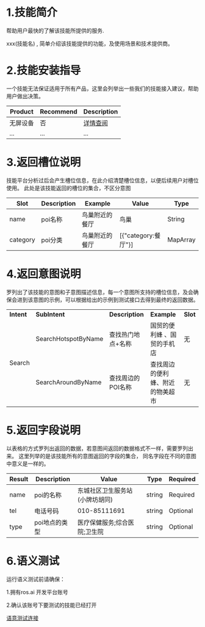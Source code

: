 # 1.技能简介
帮助用户最快的了解该技能所提供的服务.

xxx(技能名) , 简单介绍该技能提供的功能，及使用场景和技术提供商。

# 2.技能安装指导

一个技能无法保证适用于所有产品，这里会列举出一些我们的技能接入建议，帮助用户做出决策。

| **Product** | **Recommend** | **Description** |
| ------------ | ------------ | ------------ |
| 无屏设备 | 否 |  [详情查阅](/Bot/4-SkillDocument/最佳实践.md) |
| ... | ... | ... |



# 3.返回槽位说明

技能平台分析过后会产生槽位信息，在此介绍清楚槽位信息，以便后续用户对槽位使用。
此处是该技能返回的槽位的集合，不区分意图

| **Slot** | **Description** | **Example** |**Value** | **Type** |
| ------------ | ------------ | ------------ | ------------ | ------- |
| name | poi名称 | 鸟巢附近的餐厅 | 鸟巢 | String |
| category | poi分类 | 鸟巢附近的餐厅 | [{"category:餐厅"}] | MapArray |



# 4.返回意图说明


罗列出了该技能的意图和子意图描述信息，每一个意图所支持的槽位信息，及会确保会进到该意图的示例，可以根据给出的示例到测试接口去得到最终的返回数据。

<table>

<tr>

<td><b>Intent</b></td>

<td><b>SubIntent</b></td>

<td><b>Description</b></td>

<td><b>Example</b></td>

<td><b>Slot</b></td>

</tr>

<tr>

<td rowspan="2">Search</td>

   <td >SearchHotspotByName</td>

   <td >查找热门地点+名称</td>

   <td>国贸的便利蜂 、国贸的手机店</td>
   
   <td>无</td>

</tr>



<tr>

   <td >SearchAroundByName</td>

   <td >查找周边的POI名称</td>

   <td>查找周边的便利蜂、附近的物美超市</td>
   
   <td>无</td>

</tr>

</table>



# 5.返回字段说明

以表格的方式罗列出返回的数据，若意图间返回的数据格式不一样，需要罗列出来。
这里列举的是该技能所有的意图返回的字段的集合， 同名字段在不同的意图中意义是一样的。

| **Result** | **Description** | **Value** | **Type** | **Required** |
| --- | --- | --- | --- | --- |
| name | poi的名称 | 东城社区卫生服务站(小牌坊胡同) | string | Required |
| tel | 电话号码 |010-85111691 | string |Optional|
| type | poi地点的类型 | 医疗保健服务;综合医院;卫生院 | string |Optional|



# 6.语义测试
运行语义测试前请确保：

1.拥有ros.ai 开发平台账号

2.确认该账号下要测试的技能已经打开

[语意测试连接](https://passport.ros.ai/#/login)






